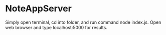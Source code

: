 # NoteAppServer

Simply open terminal, cd into folder, and run command node index.js. Open web browser and type localhost:5000 for results.
